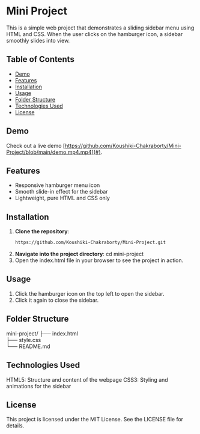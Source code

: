 # Mini Project

This is a simple web project that demonstrates a sliding sidebar menu using HTML and CSS. When the user clicks on the hamburger icon, a sidebar smoothly slides into view.

## Table of Contents

- [Demo](#demo)
- [Features](#features)
- [Installation](#installation)
- [Usage](#usage)
- [Folder Structure](#folder-structure)
- [Technologies Used](#technologies-used)
- [License](#license)

## Demo

Check out a live demo [https://github.com/Koushiki-Chakraborty/Mini-Project/blob/main/demo.mp4.mp4](#). 

## Features

- Responsive hamburger menu icon
- Smooth slide-in effect for the sidebar
- Lightweight, pure HTML and CSS only

## Installation

1. **Clone the repository**:
   ```bash
   https://github.com/Koushiki-Chakraborty/Mini-Project.git
2. **Navigate into the project directory**:
   cd mini-project
3. Open the index.html file in your browser to see the project in action.

## Usage
1. Click the hamburger icon on the top left to open the sidebar.
2. Click it again to close the sidebar.

## Folder Structure
   mini-project/
   ├── index.html      
   ├── style.css       
   └── README.md    

## Technologies Used
   HTML5: Structure and content of the webpage
   CSS3: Styling and animations for the sidebar

## License
This project is licensed under the MIT License. See the LICENSE file for details.



